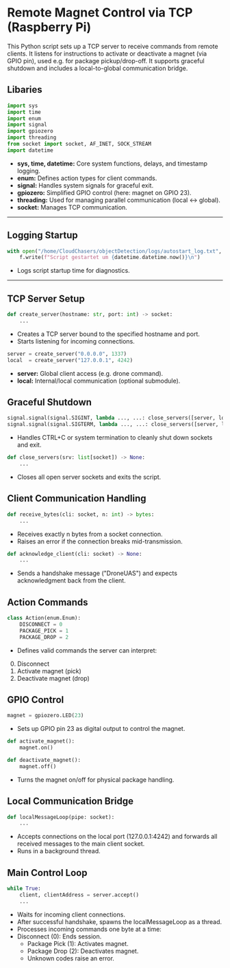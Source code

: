 # Remote Magnet Control via TCP (Raspberry Pi)

This Python script sets up a TCP server to receive commands from remote clients. It listens for instructions to activate or deactivate a magnet (via GPIO pin), used e.g. for package pickup/drop-off. It supports graceful shutdown and includes a local-to-global communication bridge.

## Libaries
```python
import sys
import time
import enum
import signal
import gpiozero
import threading
from socket import socket, AF_INET, SOCK_STREAM
import datetime
```

* **sys, time, datetime:** Core system functions, delays, and timestamp logging.
* **enum:** Defines action types for client commands.
* **signal:** Handles system signals for graceful exit.
* **gpiozero:** Simplified GPIO control (here: magnet on GPIO 23).
* **threading:** Used for managing parallel communication (local ↔ global).
* **socket:** Manages TCP communication.
---

## Logging Startup
```python
with open("/home/CloudChasers/objectDetection/logs/autostart_log.txt", "a") as f:
    f.write(f"Script gestartet um {datetime.datetime.now()}\n")
```

* Logs script startup time for diagnostics.
---

## TCP Server Setup
```python
def create_server(hostname: str, port: int) -> socket:
    ...
```

* Creates a TCP server bound to the specified hostname and port.
* Starts listening for incoming connections.

```python
server = create_server("0.0.0.0", 1337)
local  = create_server("127.0.0.1", 4242)
```

* **server:** Global client access (e.g. drone command).
* **local:** Internal/local communication (optional submodule).

## Graceful Shutdown
```python
signal.signal(signal.SIGINT, lambda ..., ...: close_servers([server, local]))
signal.signal(signal.SIGTERM, lambda ..., ...: close_servers([server, local]))
```
* Handles CTRL+C or system termination to cleanly shut down sockets and exit.

```python
def close_servers(srv: list[socket]) -> None:
    ...
```
* Closes all open server sockets and exits the script.

## Client Communication Handling
```python
def receive_bytes(cli: socket, n: int) -> bytes:
    ...
```
* Receives exactly n bytes from a socket connection.
* Raises an error if the connection breaks mid-transmission.

```python
def acknowledge_client(cli: socket) -> None:
    ...
```
* Sends a handshake message ("DroneUAS") and expects acknowledgment back from the client.

## Action Commands
```python
class Action(enum.Enum):
    DISCONNECT = 0
    PACKAGE_PICK = 1
    PACKAGE_DROP = 2
```

* Defines valid commands the server can interpret:
0. Disconnect
1. Activate magnet (pick)
2. Deactivate magnet (drop)

## GPIO Control
```python
magnet = gpiozero.LED(23)
```
* Sets up GPIO pin 23 as digital output to control the magnet.

```python
def activate_magnet():
    magnet.on()

def deactivate_magnet():
    magnet.off()
```
* Turns the magnet on/off for physical package handling.

## Local Communication Bridge
```python
def localMessageLoop(pipe: socket):
    ...
```
* Accepts connections on the local port (127.0.0.1:4242) and forwards all received messages to the main client socket.
* Runs in a background thread.

## Main Control Loop
```python
while True:
    client, clientAddress = server.accept()
    ...
```

* Waits for incoming client connections.
* After successful handshake, spawns the localMessageLoop as a thread.
* Processes incoming commands one byte at a time:
* Disconnect (0): Ends session.
  - Package Pick (1): Activates magnet.
  - Package Drop (2): Deactivates magnet.
  - Unknown codes raise an error.